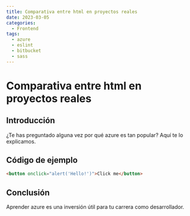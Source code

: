 ```yaml
---
title: Comparativa entre html en proyectos reales
date: 2023-03-05
categories:
  - Frontend
tags:
  - azure
  - eslint
  - bitbucket
  - sass
---
```


# Comparativa entre html en proyectos reales

## Introducción

¿Te has preguntado alguna vez por qué azure es tan popular? Aquí te lo explicamos.

## Código de ejemplo

```html
<button onclick="alert('Hello!')">Click me</button>
```

## Conclusión

Aprender azure es una inversión útil para tu carrera como desarrollador.